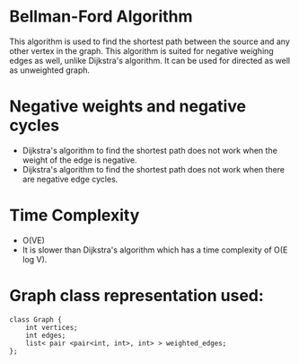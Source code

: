 # Bellman-Ford Algorithm

This algorithm is used to find the shortest path between the source and any other vertex in the graph. This algorithm is suited for negative weighing edges as well, unlike Dijkstra's algorithm. It can be used for directed as well as unweighted graph. 

# Negative weights and negative cycles

* Dijkstra's algorithm to find the shortest path does not work when the weight of the edge is negative. 
* Dijkstra's algorithm to find the shortest path does not work when there are negative edge cycles. 

# Time Complexity 

* O(VE)
* It is slower than Dijkstra's algorithm which has a time complexity of O(E log V).

# Graph class representation used: 

```
class Graph {
    int vertices;
    int edges;
    list< pair <pair<int, int>, int> > weighted_edges;
};
